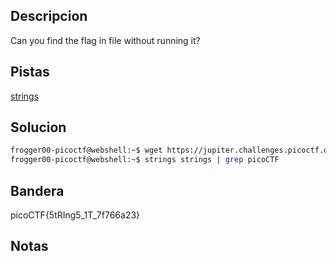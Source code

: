 ## Descripcion
Can you find the flag in file without running it?

## Pistas
[strings](https://linux.die.net/man/1/strings)

## Solucion
```bash
frogger00-picoctf@webshell:~$ wget https://jupiter.challenges.picoctf.org/static/fae9ac5267cd6e44124e559b901df177/strings
frogger00-picoctf@webshell:~$ strings strings | grep picoCTF
```

## Bandera
picoCTF{5tRIng5_1T_7f766a23}

## Notas


